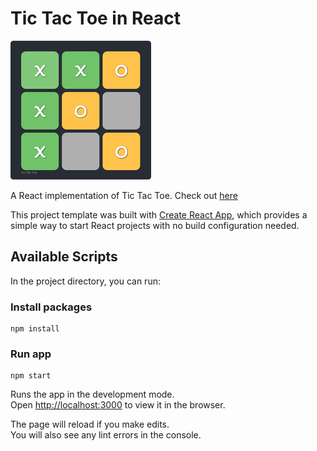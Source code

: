 # Tic Tac Toe in React

![Tic Tac Toe](./tic-tac-toe.png)<br>

A React implementation of Tic Tac Toe. Check out [here](https://alicoskun.github.io/demo/tic-tac-toe-reactapp/index.html)

This project template was built with [Create React App](https://github.com/facebookincubator/create-react-app), which provides a simple way to start React projects with no build configuration needed.

## Available Scripts

In the project directory, you can run:

### Install packages
```
npm install
```
### Run app
```
npm start
```

Runs the app in the development mode.<br>
Open [http://localhost:3000](http://localhost:3000) to view it in the browser.

The page will reload if you make edits.<br>
You will also see any lint errors in the console.
